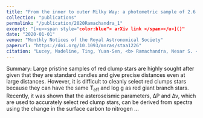 ```yaml
---
title: "From the inner to outer Milky Way: a photometric sample of 2.6 million red clump stars"
collection: "publications"
permalink: "/publication/2020Ramachandra_1"
excerpt: "[<u><span style="color:blue"> arXiv link </span></u>]()"
date: "2020-01-01"
venue: "Monthly Notices of the Royal Astronomical Society"
paperurl: "https://doi.org/10.1093/mnras/staa1226"
citation: "Lucey, Madeline, Ting, Yuan-Sen, <b> Ramachandra, Nesar S. </b>, Hawkins, Keith; From the inner to outer Milky Way: a photometric sample of 2.6 million red clump stars, Monthly Notices of the Royal Astronomical Society, Volume 495, Issue 3, 2020"
---
```



Summary: Large pristine samples of red clump stars are highly sought after given that they are standard candles and give precise distances even at large distances. However, it is difficult to cleanly select red clumps stars because they can have the same T<SUB>eff</SUB> and log g as red giant branch stars. Recently, it was shown that the asteroseismic parameters, ΔP and Δν, which are used to accurately select red clump stars, can be derived from spectra using the change in the surface carbon to nitrogen ...